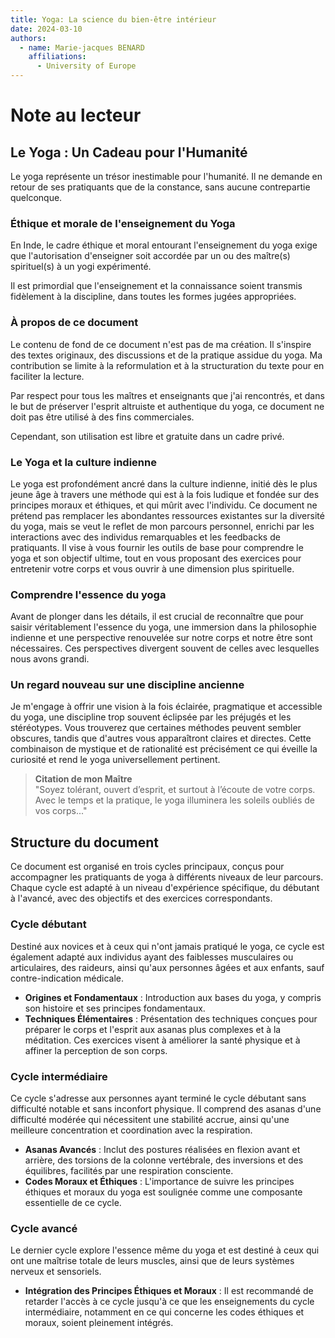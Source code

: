 ```yaml
---
title: Yoga: La science du bien-être intérieur
date: 2024-03-10
authors:
  - name: Marie-jacques BENARD
    affiliations:
      - University of Europe
---
```


# Note au lecteur

## Le Yoga : Un Cadeau pour l'Humanité

Le yoga représente un trésor inestimable pour l'humanité. Il ne demande en retour de ses pratiquants que de la constance, sans aucune contrepartie quelconque.

### Éthique et morale de l'enseignement du Yoga

En Inde, le cadre éthique et moral entourant l'enseignement du yoga exige que l'autorisation d'enseigner soit accordée par un ou des maître(s) spirituel(s) à un yogi expérimenté.

Il est primordial que l'enseignement et la connaissance soient transmis fidèlement à la discipline, dans toutes les formes jugées appropriées.

### À propos de ce document

Le contenu de fond de ce document n'est pas de ma création. Il s'inspire des textes originaux, des discussions et de la pratique assidue du yoga. Ma contribution se limite à la reformulation et à la structuration du texte pour en faciliter la lecture.

Par respect pour tous les maîtres et enseignants que j'ai rencontrés, et dans le but de préserver l'esprit altruiste et authentique du yoga, ce document ne doit pas être utilisé à des fins commerciales.

Cependant, son utilisation est libre et gratuite dans un cadre privé.

### Le Yoga et la culture indienne

Le yoga est profondément ancré dans la culture indienne, initié dès le plus jeune âge à travers une méthode qui est à la fois ludique et fondée sur des principes moraux et éthiques, et qui mûrit avec l'individu. Ce document ne prétend pas remplacer les abondantes ressources existantes sur la diversité du yoga, mais se veut le reflet de mon parcours personnel, enrichi par les interactions avec des individus remarquables et les feedbacks de pratiquants. Il vise à vous fournir les outils de base pour comprendre le yoga et son objectif ultime, tout en vous proposant des exercices pour entretenir votre corps et vous ouvrir à une dimension plus spirituelle.

### Comprendre l'essence du yoga

Avant de plonger dans les détails, il est crucial de reconnaître que pour saisir véritablement l'essence du yoga, une immersion dans la philosophie indienne et une perspective renouvelée sur notre corps et notre être sont nécessaires. Ces perspectives divergent souvent de celles avec lesquelles nous avons grandi.

### Un regard nouveau sur une discipline ancienne

Je m'engage à offrir une vision à la fois éclairée, pragmatique et accessible du yoga, une discipline trop souvent éclipsée par les préjugés et les stéréotypes. Vous trouverez que certaines méthodes peuvent sembler obscures, tandis que d'autres vous apparaîtront claires et directes. Cette combinaison de mystique et de rationalité est précisément ce qui éveille la curiosité et rend le yoga universellement pertinent.

> **Citation de mon Maître**  
> "Soyez tolérant, ouvert d’esprit, et surtout à l’écoute de votre corps. Avec le temps et la pratique, le yoga illuminera les soleils oubliés de vos corps..."

## Structure du document

Ce document est organisé en trois cycles principaux, conçus pour accompagner les pratiquants de yoga à différents niveaux de leur parcours. Chaque cycle est adapté à un niveau d'expérience spécifique, du débutant à l'avancé, avec des objectifs et des exercices correspondants.

### Cycle débutant

Destiné aux novices et à ceux qui n'ont jamais pratiqué le yoga, ce cycle est également adapté aux individus ayant des faiblesses musculaires ou articulaires, des raideurs, ainsi qu'aux personnes âgées et aux enfants, sauf contre-indication médicale.

- **Origines et Fondamentaux** : Introduction aux bases du yoga, y compris son histoire et ses principes fondamentaux.
- **Techniques Élémentaires** : Présentation des techniques conçues pour préparer le corps et l'esprit aux asanas plus complexes et à la méditation. Ces exercices visent à améliorer la santé physique et à affiner la perception de son corps.

### Cycle intermédiaire

Ce cycle s'adresse aux personnes ayant terminé le cycle débutant sans difficulté notable et sans inconfort physique. Il comprend des asanas d'une difficulté modérée qui nécessitent une stabilité accrue, ainsi qu'une meilleure concentration et coordination avec la respiration.

- **Asanas Avancés** : Inclut des postures réalisées en flexion avant et arrière, des torsions de la colonne vertébrale, des inversions et des équilibres, facilités par une respiration consciente.
- **Codes Moraux et Éthiques** : L'importance de suivre les principes éthiques et moraux du yoga est soulignée comme une composante essentielle de ce cycle.

### Cycle avancé

Le dernier cycle explore l'essence même du yoga et est destiné à ceux qui ont une maîtrise totale de leurs muscles, ainsi que de leurs systèmes nerveux et sensoriels.

- **Intégration des Principes Éthiques et Moraux** : Il est recommandé de retarder l'accès à ce cycle jusqu'à ce que les enseignements du cycle intermédiaire, notamment en ce qui concerne les codes éthiques et moraux, soient pleinement intégrés.
